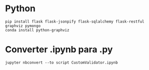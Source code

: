 # Python

```
pip install flask flask-jsonpify flask-sqlalchemy flask-restful graphviz pymongo
conda install python-graphviz
```

# Converter .ipynb para .py


```
jupyter nbconvert --to script CustomValidator.ipynb
```
